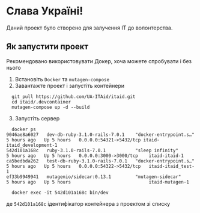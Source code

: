 # Слава Україні!

Даний проект було створено для залучення IT до волонтерства.

## Як запустити проект

Рекомендовано використовувати Докер, хоча можете спробувати і без нього

1. Встановіть `Docker` та `mutagen-compose`
2. Завантажте проект і запустіть контейнери
```shell
  git pull https://github.com/UA-ITAid/itaid.git
  cd itaid/.devcontainer
  mutagen-compose up -d --build
```
3. Запустіть сервер
```shell
  docker ps
9046ae8a6027   dev-db-ruby-3.1.0-rails-7.0.1    "docker-entrypoint.s…" 5 hours ago   Up 5 hours   0.0.0.0:54321->5432/tcp itaid-itaid_development-1
542d101a168c   ruby-3.1.0-rails-7.0.1           "sleep infinity"       5 hours ago   Up 5 hours   0.0.0.0:3000->3000/tcp    itaid-itaid-1
ca5bedbda262   test-db-ruby-3.1.0-rails-7.0.1   "docker-entrypoint.s…" 5 hours ago   Up 5 hours   0.0.0.0:54322->5432/tcp   itaid-itaid_test-1
ef33b9949941   mutagenio/sidecar:0.13.1         "mutagen-sidecar"      5 hours ago   Up 5 hours                             itaid-mutagen-1

  docker exec -it 542d101a168c bin/dev
```
де `542d101a168c` ідентифікатор контейнера з проектом зі списку
